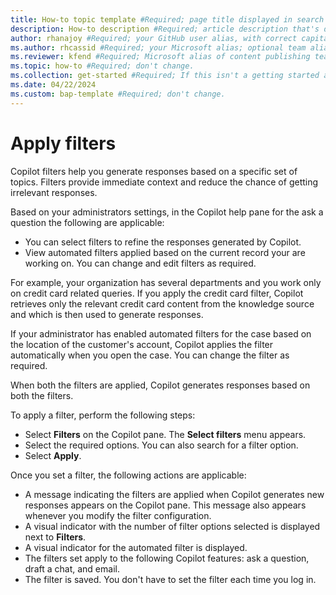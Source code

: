 ```yaml
---
title: How-to topic template #Required; page title displayed in search results. Don't enclose in quotation marks.
description: How-to description #Required; article description that's displayed in search results. Don't enclose in quotation marks. Do end with a period.
author: rhanajoy #Required; your GitHub user alias, with correct capitalization.
ms.author: rhcassid #Required; your Microsoft alias; optional team alias.
ms.reviewer: kfend #Required; Microsoft alias of content publishing team member.
ms.topic: how-to #Required; don't change.
ms.collection: get-started #Required; If this isn't a getting started article, don't remove the attribute, but leave the value blank. The values for this attribute will be updated over time.
ms.date: 04/22/2024
ms.custom: bap-template #Required; don't change.
---
```


# Apply filters

Copilot filters help you generate responses based on a specific set of topics. Filters provide immediate context and reduce the chance of getting irrelevant responses.
 
Based on your administrators settings, in the Copilot help pane for the ask a question the following are applicable:

 - You can select filters to refine the responses generated by Copilot.
 - View automated filters applied based on the current record your are working on. You can change and edit filters as required.

For example, your organization has several departments and you work only on credit card related queries. If you apply the credit card filter, Copilot retrieves only the relevant credit card content from the knowledge source and which is then used to generate responses. 

If your administrator has enabled automated filters for the case based on the location of the customer's account, Copilot applies the filter automatically when you open the case. You can change the filter as required.

When both the filters are applied, Copilot generates responses based on both the filters.

To apply a filter, perform the following steps:

- Select **Filters** on the Copilot pane. The **Select filters** menu appears.
- Select the required options. You can also search for a filter option.
- Select **Apply**.

Once you set a filter, the following actions are applicable:
- A message indicating the filters are applied when Copilot generates new responses appears on the Copilot pane. This message also appears whenever you modify the filter configuration.
- A visual indicator with the number of filter options selected is displayed next to **Filters**.
- A visual indicator for the automated filter is displayed.
- The filters set apply to the following Copilot features: ask a question, draft a chat, and email.
- The filter is saved. You don't have to set the filter each time you log in. 




